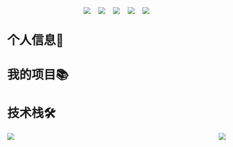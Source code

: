 

<!--
**FULLK/FULLK** is a ✨ _special_ ✨ repository because its `README.md` (this file) appears on your GitHub profile.

Here are some ideas to get you started:

- 🔭 I’m currently working on ...
- 🌱 I’m currently learning ...
- 👯 I’m looking to collaborate on ...
- 🤔 I’m looking for help with ...
- 💬 Ask me about ...
- 📫 How to reach me: ...
- 😄 Pronouns: ...
- ⚡ Fun fact: ...
-->

<p align="center"> 
<a href="https://wakatime.com/@018e0793-354b-42d4-8c6d-8dba8d71ab4f"><img align="center" src="https://wakatime.com/badge/user/018e0793-354b-42d4-8c6d-8dba8d71ab4f.svg" ></a>&emsp;
<a href="https://www.bugdesigner.cn/" target="_blank"><img  align="center" src="https://img.shields.io/badge/Blog-博客-%230d7fbf?style=flat"/></a>&emsp;
<a href="https://space.bilibili.com/501122856" target="_blank"><img align="center" src="https://img.shields.io/badge/Bilibili-B站-%23df1a7c?style=flat"/></a>&emsp;
<a href="https://docs.bugdesigner.cn" target="_blank"><img align="center"  src="https://img.shields.io/badge/Docs-文档站-%231a41df?style=flat"/></a>&emsp;
<a href="https://komarev.com/ghpvc/?username=AZCodingAccount&abbreviated=true" target="_blank"><img align="center" src="https://komarev.com/ghpvc/?username=AZCodingAccount&abbreviated=true"/></a>
</p>

# 个人信息👤  

# 我的项目📚

# 技术栈🛠️
<img   align="left" src="https://github-readme-stats.vercel.app/api/top-langs/?username=FULLK&locale=en&line_height=33&theme=&langs_count=20&layout=compact&custom_title=language"/>
<img   align="right" src="https://github-readme-stats.vercel.app/api?username=FULLK&locale=en&line_height=33&show_icons=true&hide=&theme=&rank_icon=percentile&custom_title=statistics"/>


